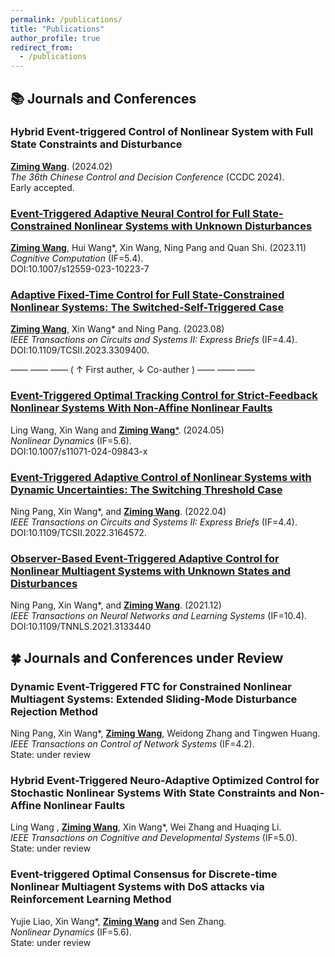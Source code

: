 ```yaml
---
permalink: /publications/
title: "Publications"
author_profile: true
redirect_from: 
  - /publications
---
```


## 📚 Journals and Conferences
### Hybrid Event-triggered Control of Nonlinear System with Full State Constraints and Disturbance  
<ins>**Ziming Wang**</ins>. (2024.02)  
*The 36th Chinese Control and Decision Conference* (CCDC 2024).  
Early accepted.  

### [Event-Triggered Adaptive Neural Control for Full State-Constrained Nonlinear Systems with Unknown Disturbances](https://link.springer.com/article/10.1007/s12559-023-10223-7)
<ins>**Ziming Wang**</ins>, Hui Wang\*, Xin Wang, Ning Pang and Quan Shi. (2023.11)  
*Cognitive Computation* (IF=5.4).  
DOI:10.1007/s12559-023-10223-7

### [Adaptive Fixed-Time Control for Full State-Constrained Nonlinear Systems: The Switched-Self-Triggered Case](https://ieeexplore.ieee.org/document/10233088)  
<ins>**Ziming Wang**</ins>, Xin Wang\* and Ning Pang. (2023.08)  
*IEEE Transactions on Circuits and Systems II: Express Briefs* (IF=4.4).  
DOI:10.1109/TCSII.2023.3309400.

—— —— —— ( $\uparrow$ First auther, $\downarrow$ Co-auther ) —— —— ——

### [Event-Triggered Optimal Tracking Control for Strict-Feedback Nonlinear Systems With Non-Affine Nonlinear Faults](https://link.springer.com/article/10.1007/s11071-024-09843-x)
Ling Wang, Xin Wang and <ins>**Ziming Wang**\*</ins>. (2024.05)   
*Nonlinear Dynamics* (IF=5.6).  
DOI:10.1007/s11071-024-09843-x

### [Event-Triggered Adaptive Control of Nonlinear Systems with Dynamic Uncertainties: The Switching Threshold Case](https://ieeexplore.ieee.org/document/9748882)  
Ning Pang, Xin Wang\*, and <ins>**Ziming Wang**</ins>. (2022.04)   
*IEEE Transactions on Circuits and Systems II: Express Briefs* (IF=4.4).  
DOI:10.1109/TCSII.2022.3164572.

### [Observer-Based Event-Triggered Adaptive Control for Nonlinear Multiagent Systems with Unknown States and Disturbances](https://ieeexplore.ieee.org/document/9662272)  
Ning Pang, Xin Wang\*, and <ins>**Ziming Wang**</ins>. (2021.12)    
*IEEE Transactions on Neural Networks and Learning Systems* (IF=10.4).  
DOI:10.1109/TNNLS.2021.3133440

## 🍀 Journals and Conferences under Review
### Dynamic Event-Triggered FTC for Constrained Nonlinear Multiagent Systems: Extended Sliding-Mode Disturbance Rejection Method
Ning Pang, Xin Wang\*, <ins>**Ziming Wang**</ins>, Weidong Zhang and Tingwen Huang.  
*IEEE Transactions on Control of Network Systems* (IF=4.2).  
State: under review

### Hybrid Event-Triggered Neuro-Adaptive Optimized Control for Stochastic Nonlinear Systems With State Constraints and Non-Affine Nonlinear Faults
Ling Wang , <ins>**Ziming Wang**</ins>, Xin Wang\*, Wei Zhang and Huaqing Li.  
*IEEE Transactions on Cognitive and Developmental Systems* (IF=5.0).  
State: under review

### Event-triggered Optimal Consensus for Discrete-time Nonlinear Multiagent Systems with DoS attacks via Reinforcement Learning Method
Yujie Liao, Xin Wang\*, <ins>**Ziming Wang**</ins> and Sen Zhang.  
*Nonlinear Dynamics* (IF=5.6).  
State: under review  
